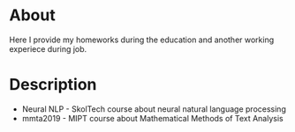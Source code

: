 # About

Here I provide my homeworks during the education and another working experiece during job.

# Description

- Neural NLP - SkolTech course about neural natural language processing
- mmta2019 - MIPT course about Mathematical Methods of Text Analysis 
